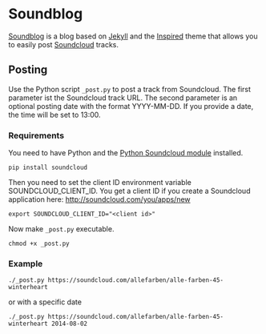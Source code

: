 # Soundblog

[Soundblog](https://github.com/vicox/soundblog) is a blog based on [Jekyll](http://jekyllrb.com/) and
the [Inspired](https://github.com/vicox/inspired) theme that allows you to easily post [Soundcloud](https://soundcloud.com) tracks.

## Posting

Use the Python script `_post.py` to post a track from Soundcloud. The first parameter ist the Soundcloud track URL.
The second parameter is an optional posting date with the format YYYY-MM-DD. If you provide a date, the time will
be set to 13:00.

### Requirements
You need to have Python and the [Python Soundcloud module](https://github.com/soundcloud/soundcloud-python) installed.
   
    pip install soundcloud
    
Then you need to set the client ID environment variable SOUNDCLOUD_CLIENT_ID. You get a client ID if you create a
Soundcloud application here: http://soundcloud.com/you/apps/new

    export SOUNDCLOUD_CLIENT_ID="<client id>"
    
  
Now make `_post.py` executable.

    chmod +x _post.py

### Example
    ./_post.py https://soundcloud.com/allefarben/alle-farben-45-winterheart
    
or with a specific date

    ./_post.py https://soundcloud.com/allefarben/alle-farben-45-winterheart 2014-08-02
    
    